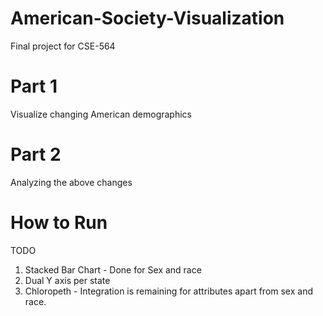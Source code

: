 # American-Society-Visualization
Final project for CSE-564

# Part 1
Visualize changing American demographics

# Part 2
Analyzing the above changes

# How to Run
TODO

1) Stacked Bar Chart - Done for Sex and race
2) Dual Y axis per state
3) Chloropeth -  Integration is remaining for attributes apart from sex and race.